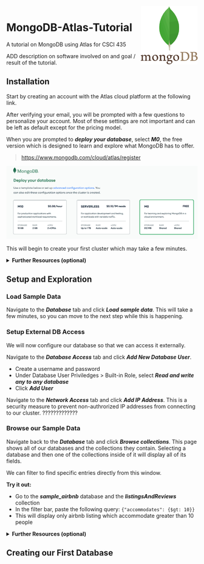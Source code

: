<img src="images/MongoDB_logo_square.png" width="150px" align="right">

# MongoDB-Atlas-Tutorial

A tutorial on MongoDB using Atlas for CSCI 435

ADD description on software involved on and goal / result of the tutorial.

## Installation

Start by creating an account with the Atlas cloud platform at the following link. 

After verifying your email, you will be prompted with a few questions to personalize your account. Most of these settings are not important and can be left as default except for the pricing model.

When you are prompted to ***deploy your database***, select ***M0***, the free version which is designed to learn and explore what MongoDB has to offer.

> https://www.mongodb.com/cloud/atlas/register

![Atlas Setup](images/deploy_db.png)

This will begin to create your first cluster which may take a few minutes.

<details><summary><b>Further Resources (optional)</b></summary>

- [MongoDB Documentation](https://www.mongodb.com/docs/)
- [Clusters](https://www.mongodb.com/basics/clusters)

</details>

## Setup and Exploration

### Load Sample Data

Navigate to the ***Database*** tab and click ***Load sample data***. This will take a few minutes, so you can move to the next step while this is happening.

### Setup External DB Access

We will now configure our database so that we can access it externally.

Navigate to the ***Database Access*** tab and click ***Add New Database User***.
- Create a username and password
- Under Database User Priviledges > Built-in Role, select ***Read and write any to any database***
- Click ***Add User***

Navigate to the ***Network Access*** tab and click ***Add IP Address***. This is a security measure to prevent non-authrorized IP addresses from connecting to our cluster.
?????????????

### Browse our Sample Data

Navigate back to the ***Database*** tab and click ***Browse collections***. This page shows all of our databases and the collections they contain. Selecting a database and then one of the collections inside of it will display all of its fields.

We can filter to find specific entries directly from this window.

**Try it out:**
- Go to the ***sample_airbnb*** database and the ***listingsAndReviews*** collection
- In the filter bar, paste the following query: `{"accommodates": {$gt: 10}}`
- This will display only airbnb listing which accommodate greater than 10 people

<details><summary><b>Further Resources (optional)</b></summary>

- [Databases and Collection](https://www.mongodb.com/docs/manual/core/databases-and-collections/)
- [Filtering](https://www.mongodb.com/docs/compass/current/query/filter/)

</details>

## Creating our First Database